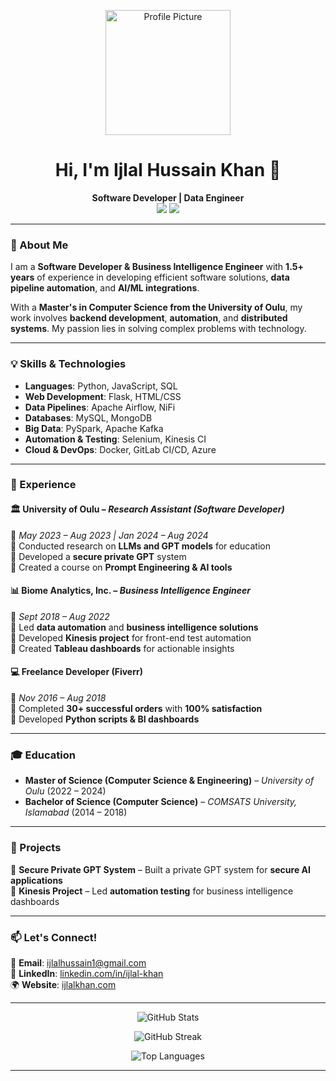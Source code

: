 
<p align="center">
  <img src="https://ijlalkhan.com/path-to-your-profile-picture.jpg" width="200" height="200" alt="Profile Picture">
</p>

<h1 align="center">Hi, I'm Ijlal Hussain Khan 👋</h1>

<p align="center">
  <b>Software Developer | Data Engineer</b><br>
  <a href="https://www.linkedin.com/in/ijlal-khan"><img src="https://img.shields.io/badge/LinkedIn-Profile-blue"></a>
  <a href="mailto:ijlalhussain1@gmail.com"><img src="https://img.shields.io/badge/Email-ijlalhussain1%40gmail.com-red"></a>
</p>

---

### 🚀 About Me

I am a **Software Developer & Business Intelligence Engineer** with **1.5+ years** of experience in developing efficient software solutions, **data pipeline automation**, and **AI/ML integrations**. 

With a **Master's in Computer Science from the University of Oulu**, my work involves **backend development**, **automation**, and **distributed systems**. My passion lies in solving complex problems with technology.

---

### 💡 Skills & Technologies
- **Languages**: Python, JavaScript, SQL  
- **Web Development**: Flask, HTML/CSS  
- **Data Pipelines**: Apache Airflow, NiFi  
- **Databases**: MySQL, MongoDB  
- **Big Data**: PySpark, Apache Kafka  
- **Automation & Testing**: Selenium, Kinesis CI  
- **Cloud & DevOps**: Docker, GitLab CI/CD, Azure  

---

### 💼 Experience

#### 🏛️ University of Oulu – *Research Assistant (Software Developer)*
📅 *May 2023 – Aug 2023 | Jan 2024 – Aug 2024*  
🔹 Conducted research on **LLMs and GPT models** for education  
🔹 Developed a **secure private GPT** system  
🔹 Created a course on **Prompt Engineering & AI tools**  

#### 📊 Biome Analytics, Inc. – *Business Intelligence Engineer*
📅 *Sept 2018 – Aug 2022*  
🔹 Led **data automation** and **business intelligence solutions**  
🔹 Developed **Kinesis project** for front-end test automation  
🔹 Created **Tableau dashboards** for actionable insights  

#### 💻 Freelance Developer (Fiverr)
📅 *Nov 2016 – Aug 2018*  
🔹 Completed **30+ successful orders** with **100% satisfaction**  
🔹 Developed **Python scripts & BI dashboards**  

---

### 🎓 Education

- **Master of Science (Computer Science & Engineering)** – *University of Oulu* (2022 – 2024)  
- **Bachelor of Science (Computer Science)** – *COMSATS University, Islamabad* (2014 – 2018)  

---

### 🌱 Projects
📌 **Secure Private GPT System** – Built a private GPT system for **secure AI applications**  
📌 **Kinesis Project** – Led **automation testing** for business intelligence dashboards  

---

### 📫 Let's Connect!
📧 **Email**: [ijlalhussain1@gmail.com](mailto:ijlalhussain1@gmail.com)  
🔗 **LinkedIn**: [linkedin.com/in/ijlal-khan](https://www.linkedin.com/in/ijlal-khan)  
🌍 **Website**: [ijlalkhan.com](https://ijlalkhan.com)  

---

<p align="center">
  <img src="https://github-readme-stats.vercel.app/api?username=ijlalkhan&show_icons=true&theme=radical" alt="GitHub Stats">
</p>

<p align="center">
  <img src="https://github-readme-streak-stats.herokuapp.com/?user=ijlalkhan&theme=dark" alt="GitHub Streak">
</p>

<p align="center">
  <img src="https://github-readme-stats.vercel.app/api/top-langs/?username=ijlalkhan&layout=compact&theme=radical" alt="Top Languages">
</p>

---
